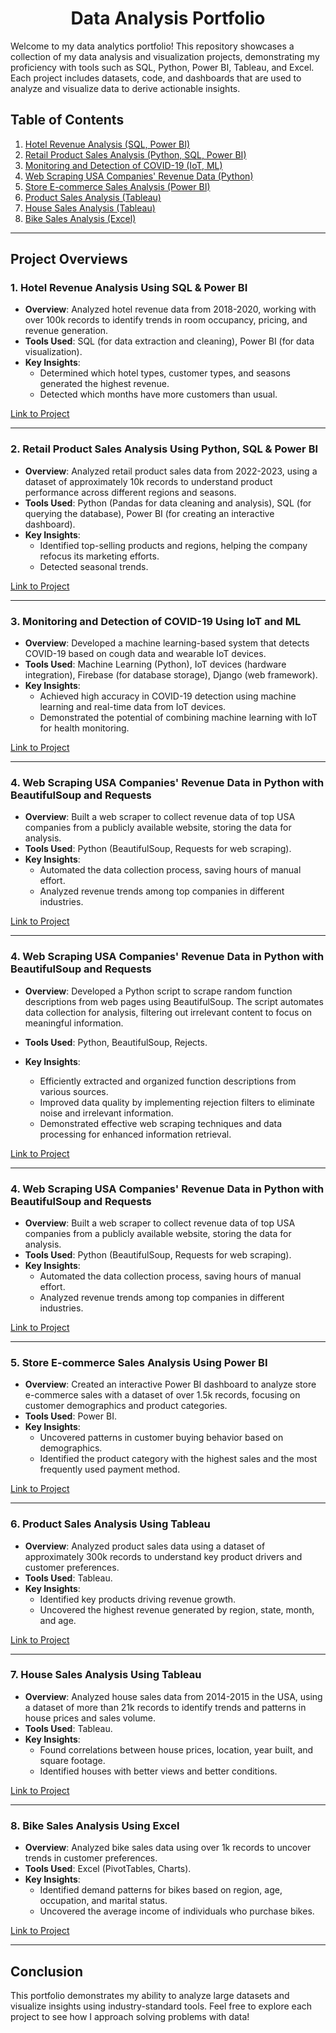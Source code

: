 <h1 align="center"><strong>Data Analysis Portfolio</strong></h1>


Welcome to my data analytics portfolio! This repository showcases a collection of my data analysis and visualization projects, demonstrating my proficiency with tools such as SQL, Python, Power BI, Tableau, and Excel. Each project includes datasets, code, and dashboards that are used to analyze and visualize data to derive actionable insights.

## Table of Contents

1. [Hotel Revenue Analysis (SQL, Power BI)](#1-hotel-revenue-analysis-using-sql--power-bi)
2. [Retail Product Sales Analysis (Python, SQL, Power BI)](#2-retail-product-sales-analysis-using-python-sql--power-bi)
3. [Monitoring and Detection of COVID-19 (IoT, ML)](#3-monitoring-and-detection-of-covid-19-using-iot-and-ml)
4. [Web Scraping USA Companies' Revenue Data (Python)](#4-web-scraping-usa-companies-revenue-data-in-python-with-beautifulsoup-and-requests)
5. [Store E-commerce Sales Analysis (Power BI)](#5-store-e-commerce-sales-analysis-using-power-bi)
6. [Product Sales Analysis (Tableau)](#6-product-sales-analysis-using-tableau)
7. [House Sales Analysis (Tableau)](#7-house-sales-analysis-using-tableau)
8. [Bike Sales Analysis (Excel)](#8-bike-sales-analysis-using-excel)

---

## Project Overviews

### 1. Hotel Revenue Analysis Using SQL & Power BI

- **Overview**: Analyzed hotel revenue data from 2018-2020, working with over 100k records to identify trends in room occupancy, pricing, and revenue generation.
- **Tools Used**: SQL (for data extraction and cleaning), Power BI (for data visualization).
- **Key Insights**:
  - Determined which hotel types, customer types, and seasons generated the highest revenue.
  - Detected which months have more customers than usual.
  
[Link to Project](https://github.com/al-mehedi-hasan-afridi/Hotel-Revenue-Analysis-Using-SQL-PowerBI)

---

### 2. Retail Product Sales Analysis Using Python, SQL & Power BI

- **Overview**: Analyzed retail product sales data from 2022-2023, using a dataset of approximately 10k records to understand product performance across different regions and seasons.
- **Tools Used**: Python (Pandas for data cleaning and analysis), SQL (for querying the database), Power BI (for creating an interactive dashboard).
- **Key Insights**:
  - Identified top-selling products and regions, helping the company refocus its marketing efforts.
  - Detected seasonal trends.
  
[Link to Project](https://github.com/al-mehedi-hasan-afridi/Retail-Product-Sales-Analysis-Using-Python-SQL-PowerBI)

---

### 3. Monitoring and Detection of COVID-19 Using IoT and ML

- **Overview**: Developed a machine learning-based system that detects COVID-19 based on cough data and wearable IoT devices.
- **Tools Used**: Machine Learning (Python), IoT devices (hardware integration), Firebase (for database storage), Django (web framework).
- **Key Insights**:
  - Achieved high accuracy in COVID-19 detection using machine learning and real-time data from IoT devices.
  - Demonstrated the potential of combining machine learning with IoT for health monitoring.
  
[Link to Project](https://github.com/al-mehedi-hasan-afridi/Monitoring-and-Detection-of-COVID-19-using-IoT-and-ML)

---

### 4. Web Scraping USA Companies' Revenue Data in Python with BeautifulSoup and Requests

- **Overview**: Built a web scraper to collect revenue data of top USA companies from a publicly available website, storing the data for analysis.
- **Tools Used**: Python (BeautifulSoup, Requests for web scraping).
- **Key Insights**:
  - Automated the data collection process, saving hours of manual effort.
  - Analyzed revenue trends among top companies in different industries.
  
[Link to Project](https://github.com/al-mehedi-hasan-afridi/Web-Scraping-USA-Companies-Revenue-data-in-Python-with-BeautifulSoup-and-Requests)

---

### 4. Web Scraping USA Companies' Revenue Data in Python with BeautifulSoup and Requests

- **Overview**: Developed a Python script to scrape random function descriptions from web pages using BeautifulSoup. The script automates data collection for analysis, filtering out irrelevant content to focus on meaningful information.

- **Tools Used**: Python, BeautifulSoup, Rejects.

- **Key Insights**:
  - Efficiently extracted and organized function descriptions from various sources.
  - Improved data quality by implementing rejection filters to eliminate noise and irrelevant information.
  - Demonstrated effective web scraping techniques and data processing for enhanced information retrieval.

[Link to Project](https://github.com/al-mehedi-hasan-afridi/Web-Scraping-USA-Companies-Revenue-data-in-Python-with-BeautifulSoup-and-Requests)

---

### 4. Web Scraping USA Companies' Revenue Data in Python with BeautifulSoup and Requests

- **Overview**: Built a web scraper to collect revenue data of top USA companies from a publicly available website, storing the data for analysis.
- **Tools Used**: Python (BeautifulSoup, Requests for web scraping).
- **Key Insights**:
  - Automated the data collection process, saving hours of manual effort.
  - Analyzed revenue trends among top companies in different industries.
  
[Link to Project](https://github.com/al-mehedi-hasan-afridi/Web-Scraping-USA-Companies-Revenue-data-in-Python-with-BeautifulSoup-and-Requests)

---

### 5. Store E-commerce Sales Analysis Using Power BI

- **Overview**: Created an interactive Power BI dashboard to analyze store e-commerce sales with a dataset of over 1.5k records, focusing on customer demographics and product categories.
- **Tools Used**: Power BI.
- **Key Insights**:
  - Uncovered patterns in customer buying behavior based on demographics.
  - Identified the product category with the highest sales and the most frequently used payment method.
  
[Link to Project](https://github.com/al-mehedi-hasan-afridi/Store-Ecommerce-Sales-Analysis-Using-PowerBI)

---

### 6. Product Sales Analysis Using Tableau

- **Overview**: Analyzed product sales data using a dataset of approximately 300k records to understand key product drivers and customer preferences. 
- **Tools Used**: Tableau.
- **Key Insights**:
  - Identified key products driving revenue growth.
  - Uncovered the highest revenue generated by region, state, month, and age.
  
[Link to Project](https://github.com/al-mehedi-hasan-afridi/Product-Sales-Analysis-using-Tableau)

---

### 7. House Sales Analysis Using Tableau

- **Overview**: Analyzed house sales data from 2014-2015 in the USA, using a dataset of more than 21k records to identify trends and patterns in house prices and sales volume.
- **Tools Used**: Tableau.
- **Key Insights**:
  - Found correlations between house prices, location, year built, and square footage.
  - Identified houses with better views and better conditions.
  
[Link to Project](https://github.com/al-mehedi-hasan-afridi/House-Sales-Analysis-Using-Tableau)

---

### 8. Bike Sales Analysis Using Excel

- **Overview**: Analyzed bike sales data using over 1k records to uncover trends in customer preferences.
- **Tools Used**: Excel (PivotTables, Charts).
- **Key Insights**:
  - Identified demand patterns for bikes based on region, age, occupation, and marital status.
  - Uncovered the average income of individuals who purchase bikes.
  
[Link to Project](https://github.com/al-mehedi-hasan-afridi/Bike-Sales-Analysis-Using-Excel)

---

## Conclusion

This portfolio demonstrates my ability to analyze large datasets and visualize insights using industry-standard tools. Feel free to explore each project to see how I approach solving problems with data!

